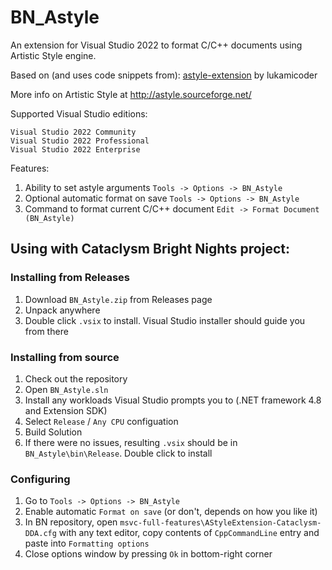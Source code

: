 BN_Astyle
================

An extension for Visual Studio 2022 to format C/C++ documents using Artistic Style engine.

Based on (and uses code snippets from): [astyle-extension](https://github.com/lukamicoder/astyle-extension) by lukamicoder

More info on Artistic Style at http://astyle.sourceforge.net/

Supported Visual Studio editions:

    Visual Studio 2022 Community
    Visual Studio 2022 Professional
    Visual Studio 2022 Enterprise

Features:
1. Ability to set astyle arguments `Tools -> Options -> BN_Astyle`
2. Optional automatic format on save `Tools -> Options -> BN_Astyle`
3. Command to format current C/C++ document `Edit -> Format Document (BN_Astyle)`


## Using with Cataclysm Bright Nights project:

### Installing from Releases
1. Download `BN_Astyle.zip` from Releases page
2. Unpack anywhere
3. Double click `.vsix` to install. Visual Studio installer should guide you from there

### Installing from source
1. Check out the repository
2. Open `BN_Astyle.sln`
3. Install any workloads Visual Studio prompts you to (.NET framework 4.8 and Extension SDK)
4. Select `Release` / `Any CPU` configuation
5. Build Solution
6. If there were no issues, resulting `.vsix` should be in `BN_Astyle\bin\Release`. Double click to install

### Configuring
1. Go to `Tools -> Options -> BN_Astyle`
2. Enable automatic `Format on save` (or don't, depends on how you like it)
3. In BN repository, open `msvc-full-features\AStyleExtension-Cataclysm-DDA.cfg` with any text editor, copy contents of `CppCommandLine` entry and paste into `Formatting options`
4. Close options window by pressing `Ok` in bottom-right corner

